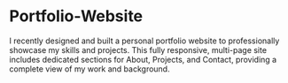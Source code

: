 # Portfolio-Website
I  recently designed and built a personal portfolio website to professionally showcase my skills and projects. This fully responsive, multi-page site includes dedicated sections for About, Projects, and Contact, providing a complete view of my work and background. 
